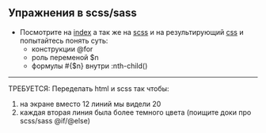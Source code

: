 ## Упражнения в scss/sass

* Посмотрите на [index](./index.html) а так же на [scss](./circle.scss) и на результирующий [css](./circle.css) и попытайтесь понять суть:
  * конструкции @for
  * роль переменой $n
  * формулы #{$n} внутри :nth-child()

---
ТРЕБУЕТСЯ: Переделать html и scss так чтобы:
1. на экране вместо 12 линий мы видели 20
2. каждая вторая линия была более темного цвета (поищите доки про scss/sass @if/@else)   
